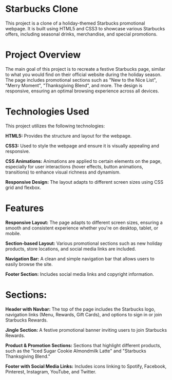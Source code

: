 # Starbucks Clone

This project is a clone of a holiday-themed Starbucks promotional webpage. It is built using HTML5 and CSS3 to showcase various Starbucks offers, including seasonal drinks, merchandise, and special promotions.

# Project Overview

The main goal of this project is to recreate a festive Starbucks page, similar to what you would find on their official website during the holiday season. The page includes promotional sections such as "New to the Nice List", "Merry Moment", "Thanksgiving Blend", and more. The design is responsive, ensuring an optimal browsing experience across all devices.

# Technologies Used

This project utilizes the following technologies:

**HTML5:** Provides the structure and layout for the webpage.

**CSS3:** Used to style the webpage and ensure it is visually appealing and responsive.

**CSS Animations:** Animations are applied to certain elements on the page, especially for user interactions (hover effects, button animations, transitions) to enhance visual richness and dynamism.

**Responsive Design:** The layout adapts to different screen sizes using CSS grid and flexbox.

# Features

**Responsive Layout:** The page adapts to different screen sizes, ensuring a smooth and consistent experience whether you're on desktop, tablet, or mobile.

**Section-based Layout:** Various promotional sections such as new holiday products, store locations, and social media links are included.

**Navigation Bar:** A clean and simple navigation bar that allows users to easily browse the site.

**Footer Section:** Includes social media links and copyright information.

# Sections:

**Header with Navbar:** The top of the page includes the Starbucks logo, navigation links (Menu, Rewards, Gift Cards), and options to sign in or join Starbucks Rewards.

**Jingle Section:** A festive promotional banner inviting users to join Starbucks Rewards.

**Product & Promotion Sections:** Sections that highlight different products, such as the "Iced Sugar Cookie Almondmilk Latte" and "Starbucks Thanksgiving Blend."

**Footer with Social Media Links:** Includes icons linking to Spotify, Facebook, Pinterest, Instagram, YouTube, and Twitter.



